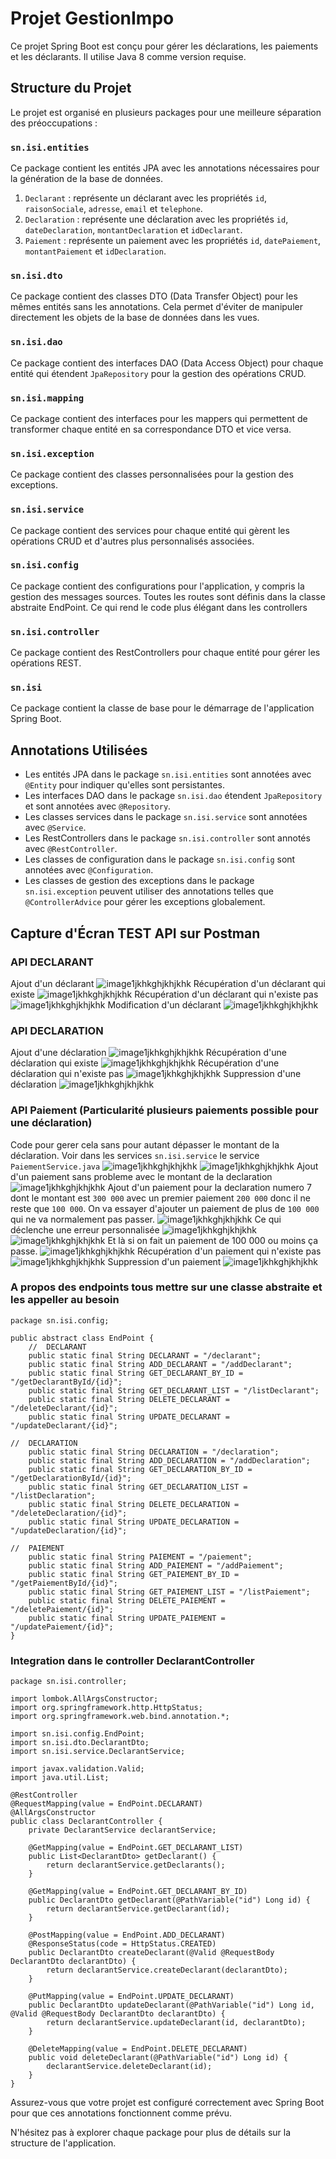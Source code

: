 # Projet GestionImpo

Ce projet Spring Boot est conçu pour gérer les déclarations, les paiements et les déclarants. Il utilise Java 8 comme version requise.

## Structure du Projet

Le projet est organisé en plusieurs packages pour une meilleure séparation des préoccupations :

### `sn.isi.entities`

Ce package contient les entités JPA avec les annotations nécessaires pour la génération de la base de données.

1. `Declarant` : représente un déclarant avec les propriétés `id`, `raisonSociale`, `adresse`, `email` et `telephone`.
2. `Declaration` : représente une déclaration avec les propriétés `id`, `dateDeclaration`, `montantDeclaration` et `idDeclarant`.
3. `Paiement` : représente un paiement avec les propriétés `id`, `datePaiement`, `montantPaiement` et `idDeclaration`.

### `sn.isi.dto`

Ce package contient des classes DTO (Data Transfer Object) pour les mêmes entités sans les annotations. Cela permet d'éviter de manipuler directement les objets de la base de données dans les vues.

### `sn.isi.dao`

Ce package contient des interfaces DAO (Data Access Object) pour chaque entité qui étendent `JpaRepository` pour la gestion des opérations CRUD.

### `sn.isi.mapping`

Ce package contient des interfaces pour les mappers qui permettent de transformer chaque entité en sa correspondance DTO et vice versa.

### `sn.isi.exception`

Ce package contient des classes personnalisées pour la gestion des exceptions.

### `sn.isi.service`

Ce package contient des services pour chaque entité qui gèrent les opérations CRUD et d'autres plus personnalisés associées.

### `sn.isi.config`

Ce package contient des configurations pour l'application, y compris la gestion des messages sources.
Toutes les routes sont définis dans la classe abstraite EndPoint. Ce qui rend le code plus élégant dans les controllers

### `sn.isi.controller`

Ce package contient des RestControllers pour chaque entité pour gérer les opérations REST.

### `sn.isi`

Ce package contient la classe de base pour le démarrage de l'application Spring Boot.

## Annotations Utilisées

- Les entités JPA dans le package `sn.isi.entities` sont annotées avec `@Entity` pour indiquer qu'elles sont persistantes.
- Les interfaces DAO dans le package `sn.isi.dao` étendent `JpaRepository` et sont annotées avec `@Repository`.
- Les classes services dans le package `sn.isi.service` sont annotées avec `@Service`.
- Les RestControllers dans le package `sn.isi.controller` sont annotés avec `@RestController`.
- Les classes de configuration dans le package `sn.isi.config` sont annotées avec `@Configuration`.
- Les classes de gestion des exceptions dans le package `sn.isi.exception` peuvent utiliser des annotations telles que `@ControllerAdvice` pour gérer les exceptions globalement.

## Capture d'Écran TEST API sur Postman
### API DECLARANT
Ajout d'un déclarant
![image1jkhkghjkhjkhk](https://github.com/M-N-21/GestionImpotSpringBoot/blob/master/src/main/resources/captures/Capture1.PNG)
Récupération d'un déclarant qui existe
![image1jkhkghjkhjkhk](https://github.com/M-N-21/GestionImpotSpringBoot/blob/master/src/main/resources/captures/Capture2.PNG)
Récupération d'un déclarant qui n'existe pas
![image1jkhkghjkhjkhk](https://github.com/M-N-21/GestionImpotSpringBoot/blob/master/src/main/resources/captures/Capture3.PNG)
Modification d'un déclarant
![image1jkhkghjkhjkhk](https://github.com/M-N-21/GestionImpotSpringBoot/blob/master/src/main/resources/captures/Capture4.PNG)

### API DECLARATION
Ajout d'une déclaration
![image1jkhkghjkhjkhk](https://github.com/M-N-21/GestionImpotSpringBoot/blob/master/src/main/resources/captures/Capture5.PNG)
Récupération d'une déclaration qui existe
![image1jkhkghjkhjkhk](https://github.com/M-N-21/GestionImpotSpringBoot/blob/master/src/main/resources/captures/Capture6.PNG)
Récupération d'une déclaration qui n'existe pas
![image1jkhkghjkhjkhk](https://github.com/M-N-21/GestionImpotSpringBoot/blob/master/src/main/resources/captures/Capture7.PNG)
Suppression d'une déclaration
![image1jkhkghjkhjkhk](https://github.com/M-N-21/GestionImpotSpringBoot/blob/master/src/main/resources/captures/Capture8.PNG)

### API Paiement (Particularité plusieurs paiements possible pour une déclaration)
Code pour gerer cela sans pour autant dépasser le montant de la déclaration. Voir dans les services `sn.isi.service` le service `PaiementService.java`
![image1jkhkghjkhjkhk](https://github.com/M-N-21/GestionImpotSpringBoot/blob/master/src/main/resources/captures/Capture9.PNG)
![image1jkhkghjkhjkhk](https://github.com/M-N-21/GestionImpotSpringBoot/blob/master/src/main/resources/captures/Capture10.PNG)
Ajout d'un paiement sans probleme avec le montant de la declaration
![image1jkhkghjkhjkhk](https://github.com/M-N-21/GestionImpotSpringBoot/blob/master/src/main/resources/captures/Capture11.PNG)
Ajout d'un paiement pour la declaration numero 7 dont le montant est `300 000` avec un premier paiement `200 000` donc il ne reste que `100 000`. On va essayer d'ajouter un paiement de plus de `100 000` qui ne va normalement pas passer.
![image1jkhkghjkhjkhk](https://github.com/M-N-21/GestionImpotSpringBoot/blob/master/src/main/resources/captures/Capture12.PNG)
Ce qui déclenche une erreur personnalisée
![image1jkhkghjkhjkhk](https://github.com/M-N-21/GestionImpotSpringBoot/blob/master/src/main/resources/captures/Capture13.PNG)
![image1jkhkghjkhjkhk](https://github.com/M-N-21/GestionImpotSpringBoot/blob/master/src/main/resources/captures/Capture14.PNG)
Et là si on fait un paiement de 100 000 ou moins ça passe.
![image1jkhkghjkhjkhk](https://github.com/M-N-21/GestionImpotSpringBoot/blob/master/src/main/resources/captures/Capture16.PNG)
Récupération d'un paiement qui n'existe pas
![image1jkhkghjkhjkhk](https://github.com/M-N-21/GestionImpotSpringBoot/blob/master/src/main/resources/captures/Capture15.PNG)
Suppression d'un paiement
![image1jkhkghjkhjkhk](https://github.com/M-N-21/GestionImpotSpringBoot/blob/master/src/main/resources/captures/Capture17.PNG)

### A propos des endpoints tous mettre sur une classe abstraite et les appeller au besoin
```
package sn.isi.config;

public abstract class EndPoint {
	//	DECLARANT
	public static final String DECLARANT = "/declarant";
	public static final String ADD_DECLARANT = "/addDeclarant";
	public static final String GET_DECLARANT_BY_ID = "/getDeclarantById/{id}";
	public static final String GET_DECLARANT_LIST = "/listDeclarant";
	public static final String DELETE_DECLARANT = "/deleteDeclarant/{id}";
	public static final String UPDATE_DECLARANT = "/updateDeclarant/{id}";
	
//	DECLARATION
	public static final String DECLARATION = "/declaration";
	public static final String ADD_DECLARATION = "/addDeclaration";
	public static final String GET_DECLARATION_BY_ID = "/getDeclarationById/{id}";
	public static final String GET_DECLARATION_LIST = "/listDeclaration";
	public static final String DELETE_DECLARATION = "/deleteDeclaration/{id}";
	public static final String UPDATE_DECLARATION = "/updateDeclaration/{id}";
	
//	PAIEMENT
	public static final String PAIEMENT = "/paiement";
	public static final String ADD_PAIEMENT = "/addPaiement";
	public static final String GET_PAIEMENT_BY_ID = "/getPaiementById/{id}";
	public static final String GET_PAIEMENT_LIST = "/listPaiement";
	public static final String DELETE_PAIEMENT = "/deletePaiement/{id}";
	public static final String UPDATE_PAIEMENT = "/updatePaiement/{id}";
}
```
### Integration dans le controller DeclarantController
```
package sn.isi.controller;

import lombok.AllArgsConstructor;
import org.springframework.http.HttpStatus;
import org.springframework.web.bind.annotation.*;

import sn.isi.config.EndPoint;
import sn.isi.dto.DeclarantDto;
import sn.isi.service.DeclarantService;

import javax.validation.Valid;
import java.util.List;

@RestController
@RequestMapping(value = EndPoint.DECLARANT)
@AllArgsConstructor
public class DeclarantController {
    private DeclarantService declarantService;

    @GetMapping(value = EndPoint.GET_DECLARANT_LIST)
    public List<DeclarantDto> getDeclarant() {
        return declarantService.getDeclarants();
    }

    @GetMapping(value = EndPoint.GET_DECLARANT_BY_ID)
    public DeclarantDto getDeclarant(@PathVariable("id") Long id) {
        return declarantService.getDeclarant(id);
    }

    @PostMapping(value = EndPoint.ADD_DECLARANT)
    @ResponseStatus(code = HttpStatus.CREATED)
    public DeclarantDto createDeclarant(@Valid @RequestBody DeclarantDto declarantDto) {
        return declarantService.createDeclarant(declarantDto);
    }

    @PutMapping(value = EndPoint.UPDATE_DECLARANT)
    public DeclarantDto updateDeclarant(@PathVariable("id") Long id, @Valid @RequestBody DeclarantDto declarantDto) {
        return declarantService.updateDeclarant(id, declarantDto);
    }

    @DeleteMapping(value = EndPoint.DELETE_DECLARANT)
    public void deleteDeclarant(@PathVariable("id") Long id) {
        declarantService.deleteDeclarant(id);
    }
}

```
Assurez-vous que votre projet est configuré correctement avec Spring Boot pour que ces annotations fonctionnent comme prévu.

N'hésitez pas à explorer chaque package pour plus de détails sur la structure de l'application.
